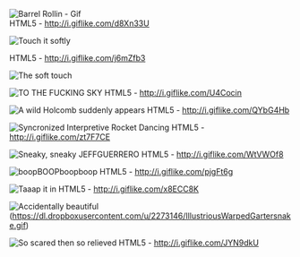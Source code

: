 ![Barrel Rollin - Gif](http://i.giflike.com/d8Xn33U.gif)  
HTML5 - http://i.giflike.com/d8Xn33U

![Touch it softly](https://dl.dropboxusercontent.com/u/2273146/thesofttouch.gif)

HTML5 - http://i.giflike.com/j6mZfb3

![The soft touch](http://i.giflike.com/j6mZfb3.gif)

![TO THE FUCKING SKY](http://i.giflike.com/U4Cocin.gif)
HTML5 - http://i.giflike.com/U4Cocin

![A wild Holcomb suddenly appears](http://i.giflike.com/QYbG4Hb.gif)
HTML5 - http://i.giflike.com/QYbG4Hb

![Syncronized Interpretive Rocket Dancing](http://i.giflike.com/zt7F7CE.gif)
HTML5 - http://i.giflike.com/zt7F7CE

![Sneaky, sneaky JEFFGUERRERO](http://i.giflike.com/WtVWOf8.gif)
HTML5 - http://i.giflike.com/WtVWOf8

![boopBOOPboopboop](http://i.giflike.com/pjgFt6g.gif)
HTML5 - http://i.giflike.com/pjgFt6g

![Taaap it in](http://i.giflike.com/x8ECC8K.gif)
HTML5 - http://i.giflike.com/x8ECC8K

![Accidentally beautiful](http://gfycat.com/IllustriousWarpedGartersnake)(https://dl.dropboxusercontent.com/u/2273146/IllustriousWarpedGartersnake.gif)

![So scared then so relieved](http://i.giflike.com/JYN9dkU.gif)
HTML5 - http://i.giflike.com/JYN9dkU
